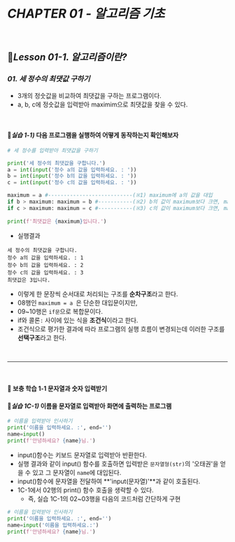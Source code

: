 # _CHAPTER 01 - 알고리즘 기초_

<br>

## :pencil:_Lesson 01-1. 알고리즘이란?_

### _01. 세 정수의 최댓값 구하기_

- 3개의 정숫값을 비교하여 최댓값을 구하는 프로그램이다.
- a, b, c에 정숫값을 입력받아 maximim으로 최댓값을 찾을 수 있다.

<br>

#### :memo:_실습 1-1)_ 다음 프로그램을 실행하여 어떻게 동작하는지 확인해보자

```python
# 세 정수를 입력받아 최댓값을 구하기

print('세 정수의 최댓값을 구합니다.')
a = int(input('정수 a의 값을 입력하세요. : '))
b = int(input('정수 b의 값을 입력하세요. : '))
c = int(input('정수 c의 값을 입력하세요. : '))

maximum = a #---------------------------(※1) maximum에 a의 값을 대입
if b > maximum: maximum = b #-----------(※2) b의 값이 maximum보다 크면, maximum에 b의 값을 대입
if c > maximum: maximum = c #-----------(※3) c의 값이 maximum보다 크면, maximum에 c의 값을 대입
    
print(f'최댓값은 {maximum}입니다.')
```

- 실행결과

```
세 정수의 최댓값을 구합니다.
정수 a의 값을 입력하세요. : 1
정수 b의 값을 입력하세요. : 2
정수 c의 값을 입력하세요. : 3
최댓값은 3입니다.
```

- 이렇게 한 문장씩 순서대로 처리되는 구조를 **순차구조**라고 한다.
- 08행인 `maximum = a `은 단순한 대입문이지만,
- 09~10행은 `if문`으로 복합문이다.
- if와 콜론`:` 사이에 있는 식을 **조건식**이라고 한다.
- 조건식으로 평가한 결과에 따라 프로그램의 실행 흐름이 변경되는데 이러한 구조를 **선택구조**라고 한다.

<br>

---

<br>

#### :blue_book: 보충 학습 1-1 문자열과 숫자 입력받기

#### :memo:_실습 1C-1)_ 이름을 문자열로 입력받아 화면에 출력하는 프로그램

```python
# 이름을 입력받아 인사하기
print('이름을 입력하세요. :', end='')
name=input()
print(f'안녕하세요? {name}님.')
```

- input()함수는 키보드 문자열로 입력받아 반환한다.
- 실행 결과와 같이 input() 함수를 호출하면 입력받은 `문자열형(str)`의 '오태권'을 얻을 수 있고 그 문자열이 `name`에 대입된다.
- input()함수에 문자열을 전달하여 **'input(문자열)'**과 같이 호출된다.
- 1C-1에서 02행의 print() 함수 호출을 생략할 수 있다.
  - 즉, 실습 1C-1의 02~03행을 다음의 코드처럼 간단하게 구현

```python
# 이름을 입력받아 인사하기
print('이름을 입력하세요. :', end='')
name=input('이름을 입력하세요.:')
print(f'안녕하세요? {name}님.')
```

